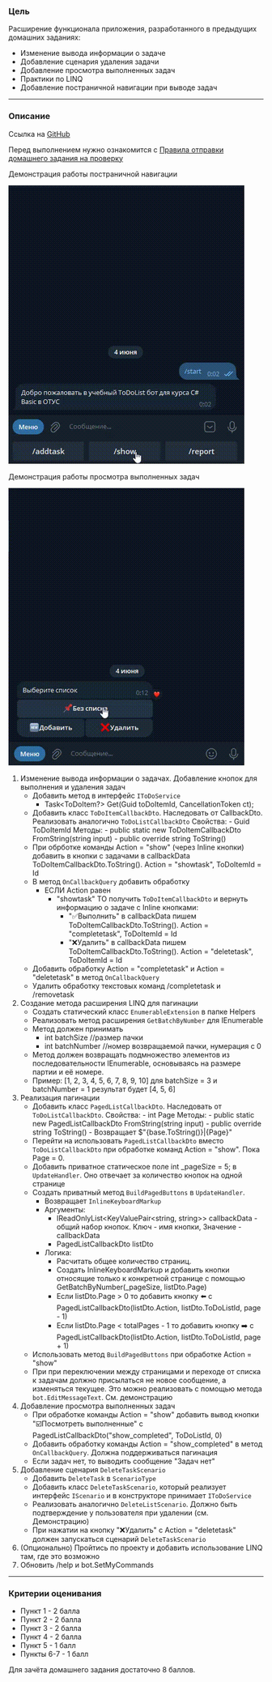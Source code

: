 ### Цель
    
Расширение функционала приложения, разработанного в предыдущих домашних заданиях:

- Изменение вывода информации о задаче
- Добавление сценария удаления задачи
- Добавление просмотра выполненных задач
- Практики по LINQ
- Добавление постраничной навигации при выводе задач

---

### Описание

Ссылка на [GitHub](https://github.com/OTUS-NET/C-Sharp-Basic/blob/main/Homeworks/12%20%D0%9F%D0%BE%D1%81%D1%82%D1%80%D0%B0%D0%BD%D0%B8%D1%87%D0%BD%D0%B0%D1%8F%20%D0%BD%D0%B0%D0%B2%D0%B8%D0%B3%D0%B0%D1%86%D0%B8%D1%8F/Task.md)

Перед выполнением нужно ознакомится с [Правила отправки домашнего задания на проверку](https://github.com/OTUS-NET/C-Sharp-Basic/blob/main/Homeworks/README.md)

Демонстрация работы постраничной навигации

![Демо](Demo12_Paging.gif)

Демонстрация работы просмотра выполненных задач

![Демо](Demo12_Completed.gif)

1. Изменение вывода информации о задачах. Добавление кнопок для выполнения и удаления задач
    - Добавить метод в интерфейс `IToDoService`
        - Task<ToDoItem?> Get(Guid toDoItemId, CancellationToken ct);
    - Добавить класс `ToDoItemCallbackDto`. Наследовать от CallbackDto. Реализовать аналогично `ToDoListCallbackDto`
            Свойства:
                -  Guid ToDoItemId
            Методы:
                - public static new ToDoItemCallbackDto FromString(string input)
                - public override string ToString()
    - При обрботке команды Action = "show" (через Inline кнопки) добавить в кнопки с задачами в callbackData ToDoItemCallbackDto.ToString(). Action = "showtask", ToDoItemId = Id
    - В метод `OnCallbackQuery` добавить обработку
        - ЕСЛИ Action равен
            - "showtask" TO получить `ToDoItemCallbackDto` и вернуть информацию о задаче с Inline кнопками:
                - "✅Выполнить" в callbackData пишем ToDoItemCallbackDto.ToString(). Action = "completetask", ToDoItemId = Id
                - "❌Удалить" в callbackData пишем ToDoItemCallbackDto.ToString(). Action = "deletetask", ToDoItemId = Id
    - Добавить обработку Action = "completetask" и Action = "deletetask" в метод `OnCallbackQuery`
    - Удалить обработку текстовых команд /completetask и /removetask
2. Создание метода расширения LINQ для пагинации
    - Создать статический класс `EnumerableExtension` в папке Helpers
    - Реализовать метод расширения `GetBatchByNumber` для IEnumerable<TSource>
    - Метод должен принимать 
        - int batchSize //размер пачки
        - int batchNumber //номер возвращаемой пачки, нумерация с 0 
    - Метод должен возвращать подмножество элементов из последовательности IEnumerable<TSource>, основываясь на размере партии и её номере.
    - Пример: [1, 2, 3, 4, 5, 6, 7, 8, 9, 10] для batchSize = 3 и batchNumber = 1 результат будет [4, 5, 6]
3. Реализация пагинации
    - Добавить класс `PagedListCallbackDto`. Наследовать от `ToDoListCallbackDto`.
            Свойства:
                - int Page 
            Методы:
                - public static new PagedListCallbackDto FromString(string input)
                - public override string ToString() - Возвращает $"{base.ToString()}|{Page}"
    - Перейти на использовать `PagedListCallbackDto` вместо `ToDoListCallbackDto` при обработке команд Action = "show". Пока Page = 0.
    - Добавить приватное статическое поле int _pageSize = 5; в `UpdateHandler`. Оно отвечает за количество кнопок на одной странице
    - Создать приватный метод `BuildPagedButtons` в `UpdateHandler`. 
        - Возвращает `InlineKeyboardMarkup`
        - Аргументы:
            - IReadOnlyList<KeyValuePair<string, string>> callbackData - общий набор кнопок. Ключ - имя кнопки, Значение - callbackData
            - PagedListCallbackDto listDto
        - Логика:
            - Расчитать общее количество страниц.
            - Создать InlineKeyboardMarkup и добавить кнопки относящие только к конкретной странице с помощью GetBatchByNumber(_pageSize, listDto.Page)
            - Если listDto.Page > 0 то добавить кнопку ⬅️ с PagedListCallbackDto(listDto.Action, listDto.ToDoListId, page - 1)
            - Если listDto.Page < totalPages - 1 то добавить кнопку ➡️ с PagedListCallbackDto(listDto.Action, listDto.ToDoListId, page + 1)
    - Использовать метод `BuildPagedButtons` при обработке Action = "show"
    - При при переключении между страницами и переходе от списка к задачам должно присылаться не новое сообщение, а изменяться текущее. Это можно реализовать с помощью метода `bot.EditMessageText`. См. демонстрацию
4. Добавление просмотра выполненных задач
    - При обработке команды Action = "show" добавить вывод кнопки "☑️Посмотреть выполненные" с PagedListCallbackDto("show_completed", ToDoListId, 0)
    - Добавить обработку команды Action = "show_completed" в метод `OnCallbackQuery`. Должна поддерживаться пагинация
    - Если задач нет, то выводить сообщение "Задач нет"
5. Добавление сценария `DeleteTaskScenario`
    - Добавить `DeleteTask` в `ScenarioType`
    - Добавить класс `DeleteTaskScenario`, который реализует интерфейс `IScenario` и в конструкторе принимает `IToDoService`
    - Реализовать аналогично `DeleteListScenario`. Должно быть подтверждение у пользователя при удалении (см. Демонстрацию)
    - При нажатии на кнопку "❌Удалить" c Action = "deletetask" должен запускаться сценарий `DeleteTaskScenario`
6. (Опционально) Пройтись по проекту и добавить использование LINQ там, где это возможно
7. Обновить /help и bot.SetMyCommands

---

### Критерии оценивания

- Пункт 1 - 2 балла
- Пункт 2 - 2 балла
- Пункт 3 - 2 балла
- Пункт 4 - 2 балла
- Пункт 5 - 1 балл
- Пункты 6-7 - 1 балл

Для зачёта домашнего задания достаточно 8 баллов.